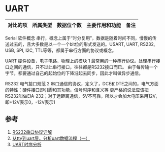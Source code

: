 # UART

| 对比的项 | 所属类型 | 数据位个数 | 主要作用和功能 | 备注 |
| :--------:|:------:| :------: | :---------: | :--------: |
Serial	软件概念		串行，概念上属于“时分复用”，数据是随着时间不同，慢慢的传送过去的，且大多数是以一个一个bit位的形式发送的。USART, UART, RS232, USB, SPI, I2C, TTL等等，都属于串行方面的协议或概念。	 

UART	硬件设备，电子电路，物理上的模块	1	最常用的一种串行协议。处理串行接口之间的通信，只不过此串行接口，往往都是RS232接口而已。	由于每传输一个字节，都要通过自己的起始位的下降沿起去同步，因此才叫做异步通信。

RS232	电气接口规范	2	串口通信的协议，定义了，DCE和DTE之间的，电气方面的特性：硬件接口即引脚和其功能，信号时序和含义等	更严格的说法应该把RS232叫做EIA-232；对于远距离通信，5V不可靠，所以才会加大电压采用12V，即+12V表示0，-12V表示1

## 参考

1. [RS232串口协议详解](https://www.crifan.com/files/doc/docbook/rs232_serial_intro/release/webhelp/rs232_vs_uart.html)
2. [从tty到uart层，分析uart数据流程（一）](http://blog.csdn.net/changqing1990/article/details/44171201)
3. [UART时序分析](http://blog.csdn.net/liuhan33025/article/details/51131120)
